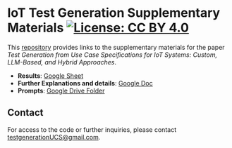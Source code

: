 # IoT Test Generation Supplementary Materials [![License: CC BY 4.0](https://img.shields.io/badge/License-CC%20BY%204.0-lightgrey.svg)](https://creativecommons.org/licenses/by/4.0/)

This [repository](https://drive.google.com/drive/folders/1G9Yl4pXZmT0M8ufoQDo69pzQvAtAknKh?usp=sharing) provides links to the supplementary materials for the paper 
*Test Generation from Use Case Specifications for IoT Systems: Custom, LLM-Based, and Hybrid Approaches*.

- **Results**: [Google Sheet](https://docs.google.com/spreadsheets/d/1Ek0cs7u1RXAFrB1yFJxXpBzbfcdE6IM_137QJg_WAWM/edit?usp=sharing)
- **Further Explanations and details**: [Google Doc](https://docs.google.com/document/d/1CUZMJmEAzzt8oBkLP5fc7vN_SRxAuROAb9U_i5c571Q/edit?usp=sharing)
- **Prompts**: [Google Drive Folder](https://drive.google.com/drive/folders/1Lq6Ja64SY7NHnnRh6iHJNlk3VObKHDqL?usp=sharing)

## Contact
For access to the code or further inquiries, please contact [testgenerationUCS@gmail.com](mailto:testgenerationUCS@gmail.com).
